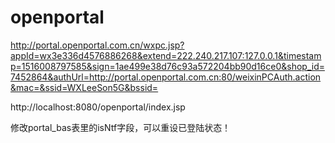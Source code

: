 # openportal


http://portal.openportal.com.cn/wxpc.jsp?appId=wx3e336d4576886268&extend=222.240.217.107:127.0.0.1&timestamp=1516008797585&sign=1ae499e38d76c93a572204bb90d16ce0&shop_id=7452864&authUrl=http://portal.openportal.com.cn:80/weixinPCAuth.action&mac=&ssid=WXLeeSon5G&bssid=

http://localhost:8080/openportal/index.jsp


修改portal_bas表里的isNtf字段，可以重设已登陆状态！
